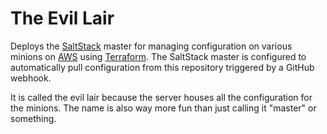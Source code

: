 # The Evil Lair

Deploys the [SaltStack](https://saltproject.io) master for managing configuration on various minions on [AWS](https://aws.amazon.com) using [Terraform](https://www.terraform.io).
The SaltStack master is configured to automatically pull configuration from this repository triggered by a GitHub webhook.

It is called the evil lair because the server houses all the configuration for the minions.
The name is also way more fun than just calling it "master" or something.
